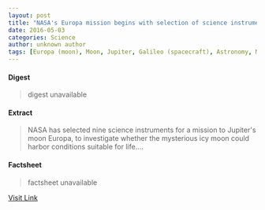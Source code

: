 ```yaml
---
layout: post
title: "NASA's Europa mission begins with selection of science instruments"
date: 2016-05-03
categories: Science
author: unknown author
tags: [Europa (moon), Moon, Jupiter, Galileo (spacecraft), Astronomy, Mars, Hubble Space Telescope, NASA, Space science, Outer space, Physical sciences, Planetary science, Solar System]
---
```



#### Digest
>digest unavailable

#### Extract
>NASA has selected nine science instruments for a mission to Jupiter's moon Europa, to investigate whether the mysterious icy moon could harbor conditions suitable for life....

#### Factsheet
>factsheet unavailable

[Visit Link](http://phys.org/news351879636.html)


